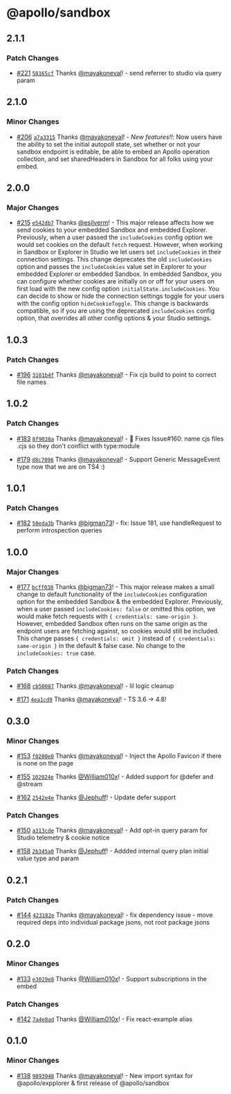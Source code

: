 # @apollo/sandbox

## 2.1.1

### Patch Changes

- [#221](https://github.com/apollographql/embeddable-explorer/pull/221) [`58165cf`](https://github.com/apollographql/embeddable-explorer/commit/58165cf7452dbad480c7cb85e7acba085b3bac1d) Thanks [@mayakoneval](https://github.com/mayakoneval)! - send referrer to studio via query param

## 2.1.0

### Minor Changes

- [#206](https://github.com/apollographql/embeddable-explorer/pull/206) [`a7a3315`](https://github.com/apollographql/embeddable-explorer/commit/a7a3315471b58b65cdd4e82dec7f85006d3baf1c) Thanks [@mayakoneval](https://github.com/mayakoneval)! - _New features!!_: Now users have the ability to set the initial autopoll state, set whether or not your sandbox endpoint is editable, be able to embed an Apollo operation collection, and set sharedHeaders in Sandbox for all folks using your embed.

## 2.0.0

### Major Changes

- [#215](https://github.com/apollographql/embeddable-explorer/pull/215) [`e542db7`](https://github.com/apollographql/embeddable-explorer/commit/e542db737e8d66aa25f3fb971f10f3437a8c4037) Thanks [@esilverm](https://github.com/esilverm)! - This major release affects how we send cookies to your embedded Sandbox and embedded Explorer. Previously, when a user passed the `includeCookies` config option we would set cookies on the default `fetch` request. However, when working in Sandbox or Explorer in Studio we let users set `includeCookies` in their connection settings. This change deprecates the old `includeCookies` option and passes the `includeCookies` value set in Explorer to your embedded Explorer or embedded Sandbox. In embedded Sandbox, you can configure whether cookies are initially on or off for your users on first load with the new config option `initialState.includeCookies`. You can decide to show or hide the connection settings toggle for your users with the config option `hideCookieToggle`. This change is backwards compatible, so if you are using the deprecated `includeCookies` config option, that overrides all other config options & your Studio settings.

## 1.0.3

### Patch Changes

- [#196](https://github.com/apollographql/embeddable-explorer/pull/196) [`3101b4f`](https://github.com/apollographql/embeddable-explorer/commit/3101b4f5b059d2f1854fc20413b7a3f0a2f7beb7) Thanks [@mayakoneval](https://github.com/mayakoneval)! - Fix cjs build to point to correct file names

## 1.0.2

### Patch Changes

- [#183](https://github.com/apollographql/embeddable-explorer/pull/183) [`8f9038a`](https://github.com/apollographql/embeddable-explorer/commit/8f9038a0d36a50afeff4c465d2705b006af1dfec) Thanks [@mayakoneval](https://github.com/mayakoneval)! - 🐛 Fixes Issue#160: name cjs files .cjs so they don't conflict with type:module

* [#179](https://github.com/apollographql/embeddable-explorer/pull/179) [`d8c7096`](https://github.com/apollographql/embeddable-explorer/commit/d8c709608ea2a65ce048733589f3e67750a7c33f) Thanks [@mayakoneval](https://github.com/mayakoneval)! - Support Generic MessageEvent type now that we are on TS4 :)

## 1.0.1

### Patch Changes

- [#182](https://github.com/apollographql/embeddable-explorer/pull/182) [`58eda3b`](https://github.com/apollographql/embeddable-explorer/commit/58eda3bd2b6cf03bb3997e97dd14c67a14d2a763) Thanks [@bigman73](https://github.com/bigman73)! - fix: Issue 181, use handleRequest to perform introspection queries

## 1.0.0

### Major Changes

- [#177](https://github.com/apollographql/embeddable-explorer/pull/177) [`bcff038`](https://github.com/apollographql/embeddable-explorer/commit/bcff038e9fbfffd0b215c94fefff319646114a85) Thanks [@bigman73](https://github.com/bigman73)! - This major release makes a small change to default functionality of the `includeCookies` configuration option for the embedded Sandbox & the embedded Explorer. Previously, when a user passed `includeCookies: false` or omitted this option, we would make fetch requests with `{ credentials: same-origin }`. However, embedded Sandbox often runs on the same origin as the endpoint users are fetching against, so cookies would still be included. This change passes `{ credentials: omit }` instead of `{ credentials: same-origin }` in the default & false case. No change to the `includeCookies: true` case.

### Patch Changes

- [#168](https://github.com/apollographql/embeddable-explorer/pull/168) [`cb50087`](https://github.com/apollographql/embeddable-explorer/commit/cb50087679bbd51115133fd74bfcd82f7f9d2069) Thanks [@mayakoneval](https://github.com/mayakoneval)! - lil logic cleanup

* [#171](https://github.com/apollographql/embeddable-explorer/pull/171) [`4ea1cd9`](https://github.com/apollographql/embeddable-explorer/commit/4ea1cd93c1e8f4b30814ffcf80bd0e07b4abb9f6) Thanks [@mayakoneval](https://github.com/mayakoneval)! - TS 3.6 -> 4.8!

## 0.3.0

### Minor Changes

- [#153](https://github.com/apollographql/embeddable-explorer/pull/153) [`f0200e0`](https://github.com/apollographql/embeddable-explorer/commit/f0200e0a022e46017774e1e56870699d2a887817) Thanks [@mayakoneval](https://github.com/mayakoneval)! - Inject the Apollo Favicon if there is none on the page

* [#155](https://github.com/apollographql/embeddable-explorer/pull/155) [`102024e`](https://github.com/apollographql/embeddable-explorer/commit/102024e6fda9b83165d78fad5a0a9c11487e0ac9) Thanks [@William010x](https://github.com/William010x)! - Added support for @defer and @stream

- [#162](https://github.com/apollographql/embeddable-explorer/pull/162) [`2542e4e`](https://github.com/apollographql/embeddable-explorer/commit/2542e4e6840ba9e134eaa934344b727b7670dac8) Thanks [@Jephuff](https://github.com/Jephuff)! - Update defer support

### Patch Changes

- [#150](https://github.com/apollographql/embeddable-explorer/pull/150) [`a313cde`](https://github.com/apollographql/embeddable-explorer/commit/a313cdefaf5b3e8bfcc2fec2868ee49ab127b883) Thanks [@mayakoneval](https://github.com/mayakoneval)! - Add opt-in query param for Studio telemetry & cookie notice

* [#158](https://github.com/apollographql/embeddable-explorer/pull/158) [`2b345a0`](https://github.com/apollographql/embeddable-explorer/commit/2b345a07e5dd09eb517093ba69e4d7546287d918) Thanks [@Jephuff](https://github.com/Jephuff)! - Addded internal query plan initial value type and param

## 0.2.1

### Patch Changes

- [#144](https://github.com/apollographql/embeddable-explorer/pull/144) [`423182e`](https://github.com/apollographql/embeddable-explorer/commit/423182e50171c3468c34efaa7d65222ac794fabc) Thanks [@mayakoneval](https://github.com/mayakoneval)! - fix dependency issue - move required deps into individual package jsons, not root package jsons

## 0.2.0

### Minor Changes

- [#133](https://github.com/apollographql/embeddable-explorer/pull/133) [`e3029e8`](https://github.com/apollographql/embeddable-explorer/commit/e3029e8c6abcf456cb9ad85356c4747607d37917) Thanks [@William010x](https://github.com/William010x)! - Support subscriptions in the embed

### Patch Changes

- [#142](https://github.com/apollographql/embeddable-explorer/pull/142) [`7a4e8ad`](https://github.com/apollographql/embeddable-explorer/commit/7a4e8ad6711647e014ac769282d92fff67447605) Thanks [@William010x](https://github.com/William010x)! - Fix react-example alias

## 0.1.0

### Minor Changes

- [#138](https://github.com/apollographql/embeddable-explorer/pull/138) [`9893948`](https://github.com/apollographql/embeddable-explorer/commit/9893948e8b459169e912dd18790dfe247bee29f6) Thanks [@mayakoneval](https://github.com/mayakoneval)! - New import syntax for @apollo/expplorer & first release of @apollo/sandbox
